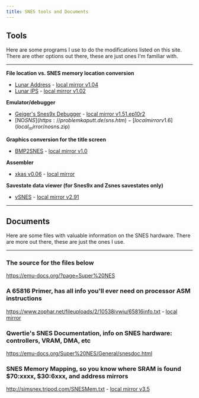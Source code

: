 ```yaml
---
title: SNES tools and Documents
---
```


## Tools
Here are some programs I use to do the modifications listed on this site. There are other options out there, these are just ones I'm familiar with.

---

**File location vs. SNES memory location conversion**
- [Lunar Address](https://fusoya.eludevisibility.org/la/index.html) - [local mirror v1.04](local_mirror/la104.zip)
- [Lunar IPS](https://fusoya.eludevisibility.org/lips/index.html) - [local mirror v1.02](local_mirror/lips102.zip)

**Emulator/debugger**
- [Geiger's Snes9x Debugger](http://geigercount.net/crypt/) - [local mirror v1.51.ep10r2](local_mirror/snes9x1.51.ep10r2.zip)
- [NO$SNS](https://problemkaputt.de/sns.htm) - [local mirror v1.6](local_mirror/no$sns.zip)

**Graphics conversion for the title screen**
- [BMP2SNES](http://www.romhacking.net/utilities/923/) - [local mirror v1.0](local_mirror/BMP2SNES.zip)

**Assembler**
- [xkas v0.06](http://www.romhacking.net/utilities/269/) - [local mirror](local_mirror/xkas_v06.zip)

**Savestate data viewer (for Snes9x and Zsnes savestates only)**
- [vSNES](http://www.romhacking.net/utilities/274/) - [local mirror v2.91](local_mirror/vSNES291_exec.zip)

---

## Documents
Here are some files with valuable information on the SNES hardware. There are more out there, these are just the ones I use.

---

### The source for the files below
<https://emu-docs.org/?page=Super%20NES>

### A 65816 Primer, has all info you'll ever need on processor ASM instructions
https://www.zophar.net/fileuploads/2/10538ivwiu/65816info.txt - [local mirror](local_mirror/65816info.txt)

### Qwertie's SNES Documentation, info on SNES hardware: controllers, VRAM, DMA, etc
<https://emu-docs.org/Super%20NES/General/snesdoc.html>

### SNES Memory Mapping, so you know where SRAM is found $70:xxxx, $30:6xxx, and address mirrors
http://simsnex.tripod.com/SNESMem.txt - [local mirror v3.5](local_mirror/SNESMem.txt)
